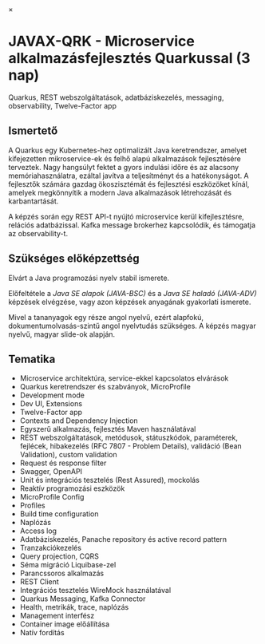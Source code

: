 ×

# JAVAX-QRK \- Microservice alkalmazásfejlesztés Quarkussal (3 nap)

Quarkus, REST webszolgáltatások, adatbáziskezelés, messaging, observability, Twelve-Factor app

## Ismertető

A Quarkus egy Kubernetes-hez optimalizált Java keretrendszer, amelyet kifejezetten mikroservice-ek és felhő alapú alkalmazások fejlesztésére terveztek. Nagy hangsúlyt fektet a gyors indulási időre és az alacsony memóriahasználatra, ezáltal javítva a teljesítményt és a hatékonyságot. A fejlesztők számára gazdag ökoszisztémát és fejlesztési eszközöket kínál, amelyek megkönnyítik a modern Java alkalmazások létrehozását és karbantartását.

A képzés során egy REST API-t nyújtó microservice kerül kifejlesztésre, relációs adatbázissal. Kafka message brokerhez kapcsolódik, és támogatja az observability-t.

## Szükséges előképzettség

Elvárt a Java programozási nyelv stabil ismerete.

Előfeltétele a _Java SE alapok (JAVA-BSC)_ és a _Java SE haladó (JAVA-ADV)_ képzések elvégzése, vagy azon képzések anyagának gyakorlati ismerete.

Mivel a tananyagok egy része angol nyelvű, ezért alapfokú, dokumentumolvasás-szintű angol nyelvtudás szükséges. A képzés magyar nyelvű, magyar slide-ok alapján.

## Tematika

  * Microservice architektúra, service-ekkel kapcsolatos elvárások
  * Quarkus keretrendszer és szabványok, MicroProfile
  * Development mode
  * Dev UI, Extensions
  * Twelve-Factor app
  * Contexts and Dependency Injection
  * Egyszerű alkalmazás, fejlesztés Maven használatával
  * REST webszolgáltatások, metódusok, státuszkódok, paraméterek, fejlécek, hibakezelés (RFC 7807 - Problem Details), validáció (Bean Validation), custom validation
  * Request és response filter
  * Swagger, OpenAPI
  * Unit és integrációs tesztelés (Rest Assured), mockolás
  * Reaktív programozási eszközök
  * MicroProfile Config
  * Profiles
  * Build time configuration
  * Naplózás
  * Access log
  * Adatbáziskezelés, Panache repository és active record pattern
  * Tranzakciókezelés
  * Query projection, CQRS
  * Séma migráció Liquibase-zel
  * Parancssoros alkalmazás
  * REST Client
  * Integrációs tesztelés WireMock használatával
  * Quarkus Messaging, Kafka Connector
  * Health, metrikák, trace, naplózás
  * Management interfész
  * Container image előállítása
  * Natív fordítás